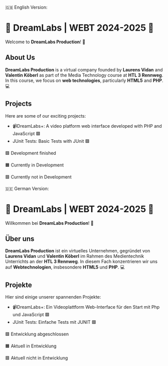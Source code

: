 🇬🇧 English Version:
# 🌟 DreamLabs | WEBT 2024-2025 🌟

Welcome to **DreamLabs Production**! 🚀

## About Us

**DreamLabs Production** is a virtual company founded by **Laurens Vidan** and **Valentin Köberl** as part of the Media Technology course at **HTL 3 Rennweg**. 
In this course, we focus on **web technologies**, particularly **HTML5** and **PHP**. 💻

## Projects

Here are some of our exciting projects:

- 📹DreamLabs+: A video platform web interface developed with PHP and JavaScript 🟩
- JUnit Tests: Basic Tests with JUnit 🟩


🟩 Development finished

🟧 Currently in Development

🟥 Currently not in Development



🇩🇪 German Version:
# 🌟 DreamLabs | WEBT 2024-2025 🌟

Willkommen bei **DreamLabs Production**! 🚀

## Über uns

**DreamLabs Production** ist ein virtuelles Unternehmen, gegründet von **Laurens Vidan** und **Valentin Köberl** im Rahmen des Medientechnik Unterrichts an der **HTL 3 Rennweg**. 
In diesem Fach konzentrieren wir uns auf **Webtechnologien**, insbesondere **HTML5** und **PHP**. 💻

## Projekte

Hier sind einige unserer spannenden Projekte:

- 📹DreamLabs+: Ein Videoplattform Web-Interface für den Start mit Php und JavaScript 🟩
- JUnit Tests: Einfache Tests mit JUNIT 🟩


🟩 Entwicklung abgeschlossen

🟧 Aktuell in Entwicklung

🟥 Aktuell nicht in Entwicklung

